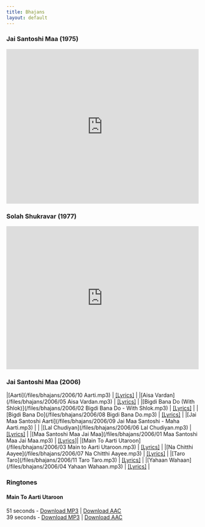 ```yaml
---
title: Bhajans
layout: default
---
```

<style>
table{width:300px}
th,td{padding:0;border:0}
</style>

### Jai Santoshi Maa (1975)
<iframe width="100%" height="405" scrolling="no" frameborder="no" src="https://w.soundcloud.com/player/?url=https%3A//api.soundcloud.com/playlists/44439046&amp;color=ff5500&amp;auto_play=false&amp;hide_related=false&amp;show_comments=false&amp;show_user=false&amp;show_reposts=false"></iframe>

### Solah Shukravar (1977)
<iframe width="100%" height="375" scrolling="no" frameborder="no" src="https://w.soundcloud.com/player/?url=https%3A//api.soundcloud.com/playlists/44440656&amp;color=ff5500&amp;auto_play=false&amp;hide_related=false&amp;show_comments=false&amp;show_user=false&amp;show_reposts=false"></iframe>

### Jai Santoshi Maa (2006)

|[Aarti](/files/bhajans/2006/10 Aarti.mp3)                                             |  [[Lyrics]](/lyrics/aarti/)                   |
|[Aisa Vardan](/files/bhajans/2006/05 Aisa Vardan.mp3)                                 |  [[Lyrics]](/lyrics/aisa-vardan/)             |
|[Bigdi Bana Do (With Shlok)](/files/bhajans/2006/02 Bigdi Bana Do - With Shlok.mp3)   |  [[Lyrics]](/lyrics/bigdi-bana-do/)           |
|[Bigdi Bana Do](/files/bhajans/2006/08 Bigdi Bana Do.mp3)                             |  [[Lyrics]](/lyrics/bigdi-bana-do/)           |
|[Jai Maa Santoshi Aarti](/files/bhajans/2006/09 Jai Maa Santoshi - Maha Aarti.mp3)    |                                               |
|[Lal Chudiyan](/files/bhajans/2006/06 Lal Chudiyan.mp3)                               |  [[Lyrics]](/lyrics/lal-chudiyan/)            |
|[Maa Santoshi Maa Jai Maa](/files/bhajans/2006/01 Maa Santoshi Maa Jai Maa.mp3)       |  [[Lyrics]](/lyrics/maa-santoshi-maa-jai-maa/)|
|[Main To Aarti Utaroon](/files/bhajans/2006/03 Main to Aarti Utaroon.mp3)             |  [[Lyrics]](/lyrics/main-to-aarti-utaroon/)   |
|[Na Chitthi Aayee](/files/bhajans/2006/07 Na Chitthi Aayee.mp3)                       |  [[Lyrics]](/lyrics/na-chitthi-aayee/)        |
|[Taro Taro](/files/bhajans/2006/11 Taro Taro.mp3)                                     |  [[Lyrics]](/lyrics/taro-taro/)               |
|[Yahaan Wahaan](/files/bhajans/2006/04 Yahaan Wahaan.mp3)                             |  [[Lyrics]](/lyrics/yahaan-wahaan/)           |

### Ringtones

#### Main To Aarti Utaroon
51 seconds - [Download MP3][51mp3] | [Download AAC][51aac]  
39 seconds - [Download MP3][39mp3] | [Download AAC][39aac]

[51mp3]: /files/ringtones/Main-To-Aarti-Utaroon.mp3
[39mp3]: /files/ringtones/Main-To-Aarti-Utaroon-Trimmed.mp3
[51aac]: /files/ringtones/Main-To-Aarti-Utaroon.aac
[39aac]: /files/ringtones/Main-To-Aarti-Utaroon-Trimmed.aac